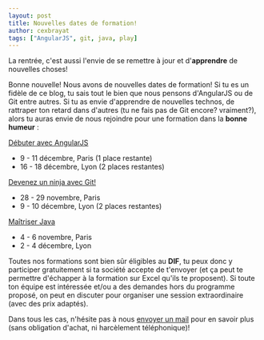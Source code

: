 ```yaml
---
layout: post
title: Nouvelles dates de formation!
author: cexbrayat
tags: ["AngularJS", git, java, play]
---
```

La rentrée, c'est aussi l'envie de se remettre à jour et d'**apprendre** de nouvelles choses!

Bonne nouvelle! Nous avons de nouvelles dates de formation! Si tu es un fidèle de ce blog, tu sais tout le bien que nous pensons d'AngularJS ou de Git entre autres. Si tu as envie d'apprendre de nouvelles technos, de rattraper ton retard dans d'autres (tu ne fais pas de Git encore? vraiment?), alors tu auras envie de nous rejoindre pour une formation dans la **bonne humeur** :

[Débuter avec AngularJS](https://ninja-squad.fr/formations/formation-angular)

- 9 - 11 décembre, Paris (1 place restante)
- 16 - 18 décembre, Lyon (2 places restantes)

[Devenez un ninja avec Git!](https://ninja-squad.fr/formations/formation-git)

- 28 - 29 novembre, Paris
- 9 - 10 décembre, Lyon (2 places restantes)

[Maîtriser Java](https://ninja-squad.fr/formations/formation-javaAdvanced)

- 4 - 6 novembre, Paris
- 2 - 4 décembre, Lyon

Toutes nos formations sont bien sûr éligibles au **DIF**, tu peux donc y participer gratuitement si ta société accepte de t'envoyer (et ça peut te permettre d'échapper à la formation sur Excel qu'ils te proposent). Si toute ton équipe est intéressée et/ou a des demandes hors du programme proposé, on peut en discuter pour organiser une session extraordinaire (avec des prix adaptés).

Dans tous les cas, n'hésite pas à nous [envoyer un mail](https://ninja-squad.com/contact) pour en savoir plus (sans obligation d'achat, ni harcèlement téléphonique)!

